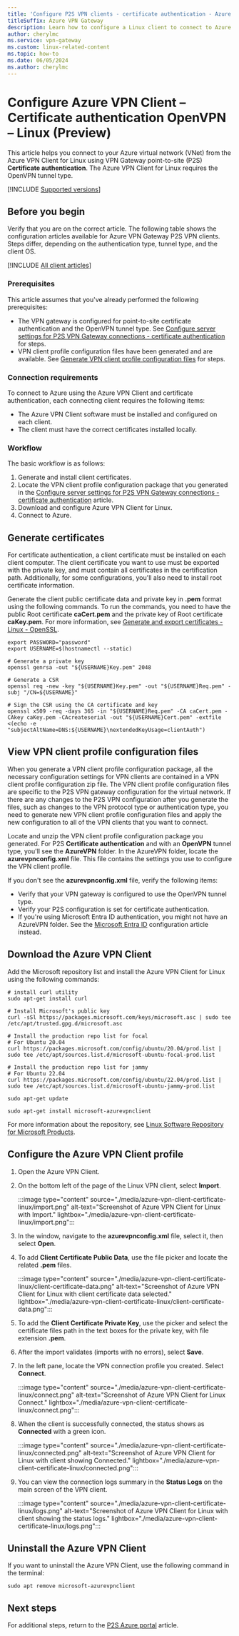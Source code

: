 ```yaml
---
title: 'Configure P2S VPN clients - certificate authentication - Azure VPN Client - Linux'
titleSuffix: Azure VPN Gateway
description: Learn how to configure a Linux client to connect to Azure using a point-to-site connection, Open VPN, and the Azure VPN Client for Linux.
author: cherylmc
ms.service: vpn-gateway
ms.custom: linux-related-content
ms.topic: how-to
ms.date: 06/05/2024
ms.author: cherylmc
---
```


# Configure Azure VPN Client – Certificate authentication OpenVPN – Linux (Preview)

This article helps you connect to your Azure virtual network (VNet) from the Azure VPN Client for Linux using VPN Gateway point-to-site (P2S) **Certificate authentication**. The Azure VPN Client for Linux requires the OpenVPN tunnel type.

[!INCLUDE [Supported versions](../../includes/vpn-gateway-azure-vpn-client-linux-supported-releases.md)]

## Before you begin

Verify that you are on the correct article. The following table shows the configuration articles available for Azure VPN Gateway P2S VPN clients. Steps differ, depending on the authentication type, tunnel type, and the client OS.

[!INCLUDE [All client articles](../../includes/vpn-gateway-vpn-client-install-articles.md)]

### Prerequisites

This article assumes that you've already performed the following prerequisites:

* The VPN gateway is configured for point-to-site certificate authentication and the OpenVPN tunnel type. See [Configure server settings for P2S VPN Gateway connections - certificate authentication](vpn-gateway-howto-point-to-site-resource-manager-portal.md) for steps.
* VPN client profile configuration files have been generated and are available. See [Generate VPN client profile configuration files](vpn-gateway-howto-point-to-site-resource-manager-portal.md#profile-files) for steps.

### Connection requirements

To connect to Azure using the Azure VPN Client and certificate authentication, each connecting client requires the following items:

* The Azure VPN Client software must be installed and configured on each client.
* The client must have the correct certificates installed locally.

### Workflow

The basic workflow is as follows:

1. Generate and install client certificates.
1. Locate the VPN client profile configuration package that you generated in the [Configure server settings for P2S VPN Gateway connections - certificate authentication](vpn-gateway-howto-point-to-site-resource-manager-portal.md#profile-files) article.
1. Download and configure Azure VPN Client for Linux.
1. Connect to Azure.

## Generate certificates

For certificate authentication, a client certificate must be installed on each client computer. The client certificate you want to use must be exported with the private key, and must contain all certificates in the certification path. Additionally, for some configurations, you'll also need to install root certificate information.

Generate the client public certificate data and private key in **.pem** format using the following commands. To run the commands, you need to have the public Root certificate **caCert.pem** and the private key of Root certificate **caKey.pem**. For more information, see [Generate and export certificates - Linux - OpenSSL](point-to-site-certificates-linux-openssl.md).

```
export PASSWORD="password"
export USERNAME=$(hostnamectl --static)
 
# Generate a private key
openssl genrsa -out "${USERNAME}Key.pem" 2048 
 
# Generate a CSR
openssl req -new -key "${USERNAME}Key.pem" -out "${USERNAME}Req.pem" -subj "/CN=${USERNAME}" 
 
# Sign the CSR using the CA certificate and key
openssl x509 -req -days 365 -in "${USERNAME}Req.pem" -CA caCert.pem -CAkey caKey.pem -CAcreateserial -out "${USERNAME}Cert.pem" -extfile <(echo -e "subjectAltName=DNS:${USERNAME}\nextendedKeyUsage=clientAuth")
```

## View VPN client profile configuration files

When you generate a VPN client profile configuration package, all the necessary configuration settings for VPN clients are contained in a VPN client profile configuration zip file. The VPN client profile configuration files are specific to the P2S VPN gateway configuration for the virtual network. If there are any changes to the P2S VPN configuration after you generate the files, such as changes to the VPN protocol type or authentication type, you need to generate new VPN client profile configuration files and apply the new configuration to all of the VPN clients that you want to connect.

Locate and unzip the VPN client profile configuration package you generated. For P2S **Certificate authentication** and with an **OpenVPN** tunnel type, you'll see the **AzureVPN** folder. In the AzureVPN folder, locate the **azurevpnconfig.xml** file. This file contains the settings you use to configure the VPN client profile.

If you don't see the **azurevpnconfig.xml** file, verify the following items:

* Verify that your VPN gateway is configured to use the OpenVPN tunnel type.
* Verify your P2S configuration is set for certificate authentication.
* If you're using Microsoft Entra ID authentication, you might not have an AzureVPN folder. See the [Microsoft Entra ID](point-to-site-entra-gateway.md) configuration article instead.

## Download the Azure VPN Client

Add the Microsoft repository list and install the Azure VPN Client for Linux using the following commands:

```
# install curl utility
sudo apt-get install curl

# Install Microsoft's public key
curl -sSl https://packages.microsoft.com/keys/microsoft.asc | sudo tee /etc/apt/trusted.gpg.d/microsoft.asc

# Install the production repo list for focal
# For Ubuntu 20.04
curl https://packages.microsoft.com/config/ubuntu/20.04/prod.list | sudo tee /etc/apt/sources.list.d/microsoft-ubuntu-focal-prod.list

# Install the production repo list for jammy
# For Ubuntu 22.04
curl https://packages.microsoft.com/config/ubuntu/22.04/prod.list | sudo tee /etc/apt/sources.list.d/microsoft-ubuntu-jammy-prod.list

sudo apt-get update

sudo apt-get install microsoft-azurevpnclient
```

For more information about the repository, see [Linux Software Repository for Microsoft Products](/linux/packages).

## Configure the Azure VPN Client profile

1. Open the Azure VPN Client.
1. On the bottom left of the page of the Linux VPN client, select **Import**.

   :::image type="content" source="./media/azure-vpn-client-certificate-linux/import.png" alt-text="Screenshot of Azure VPN Client for Linux with Import." lightbox="./media/azure-vpn-client-certificate-linux/import.png":::
1. In the window, navigate to the **azurevpnconfig.xml** file, select it, then select **Open**.
1. To add **Client Certificate Public Data**, use the file picker and locate the related **.pem** files.

   :::image type="content" source="./media/azure-vpn-client-certificate-linux/client-certificate-data.png" alt-text="Screenshot of Azure VPN Client for Linux with client certificate data selected." lightbox="./media/azure-vpn-client-certificate-linux/client-certificate-data.png":::
1. To add the **Client Certificate Private Key**, use the picker and select the certificate files path in the text boxes for the private key, with file extension **.pem**.
1. After the import validates (imports with no errors), select **Save**.
1. In the left pane, locate the VPN connection profile you created. Select **Connect**.

   :::image type="content" source="./media/azure-vpn-client-certificate-linux/connect.png" alt-text="Screenshot of Azure VPN Client for Linux Connect." lightbox="./media/azure-vpn-client-certificate-linux/connect.png":::
1. When the client is successfully connected, the status shows as **Connected** with a green icon.

   :::image type="content" source="./media/azure-vpn-client-certificate-linux/connected.png" alt-text="Screenshot of Azure VPN Client for Linux with client showing Connected." lightbox="./media/azure-vpn-client-certificate-linux/connected.png":::
1. You can view the connection logs summary in the **Status Logs** on the main screen of the VPN client.

   :::image type="content" source="./media/azure-vpn-client-certificate-linux/logs.png" alt-text="Screenshot of Azure VPN Client for Linux with client showing the status logs." lightbox="./media/azure-vpn-client-certificate-linux/logs.png":::

## Uninstall the Azure VPN Client

If you want to uninstall the Azure VPN Client, use the following command in the terminal:

```
sudo apt remove microsoft-azurevpnclient
```

## Next steps

For additional steps, return to the [P2S Azure portal](vpn-gateway-howto-point-to-site-resource-manager-portal.md) article.